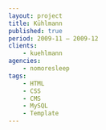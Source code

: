```yaml
---
layout: project
title: Kühlmann
published: true
period: 2009-11 – 2009-12
clients:
    - kuehlmann
agencies:
    - nomoresleep
tags:
    - HTML
    - CSS
    - CMS
    - MySQL
    - Template
---
```

